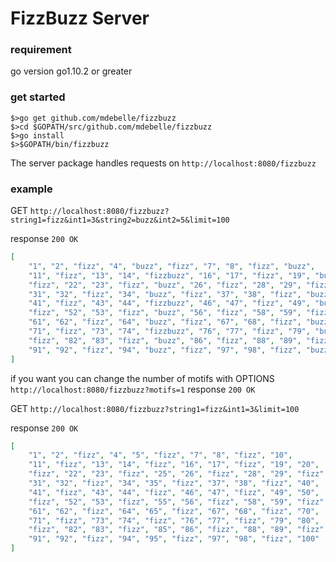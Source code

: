 FizzBuzz Server
===

### requirement
go version go1.10.2 or greater

### get started
```
$>go get github.com/mdebelle/fizzbuzz
$>cd $GOPATH/src/github.com/mdebelle/fizzbuzz
$>go install
$>$GOPATH/bin/fizzbuzz
```

The server package handles requests on `http://localhost:8080/fizzbuzz`

### example

GET `http://localhost:8080/fizzbuzz?string1=fizz&int1=3&string2=buzz&int2=5&limit=100`

response `200 OK`
```json
[
    "1", "2", "fizz", "4", "buzz", "fizz", "7", "8", "fizz", "buzz",
    "11", "fizz", "13", "14", "fizzbuzz", "16", "17", "fizz", "19", "buzz",
    "fizz", "22", "23", "fizz", "buzz", "26", "fizz", "28", "29", "fizzbuzz",
    "31", "32", "fizz", "34", "buzz", "fizz", "37", "38", "fizz", "buzz",
    "41", "fizz", "43", "44", "fizzbuzz", "46", "47", "fizz", "49", "buzz",
    "fizz", "52", "53", "fizz", "buzz", "56", "fizz", "58", "59", "fizzbuzz",
    "61", "62", "fizz", "64", "buzz", "fizz", "67", "68", "fizz", "buzz",
    "71", "fizz", "73", "74", "fizzbuzz", "76", "77", "fizz", "79", "buzz",
    "fizz", "82", "83", "fizz", "buzz", "86", "fizz", "88", "89", "fizzbuzz",
    "91", "92", "fizz", "94", "buzz", "fizz", "97", "98", "fizz", "buzz"
]
```

if you want you can change the number of motifs with
OPTIONS `http://localhost:8080/fizzbuzz?motifs=1`
response `200 OK`

GET `http://localhost:8080/fizzbuzz?string1=fizz&int1=3&limit=100`

response `200 OK`
```json
[
    "1", "2", "fizz", "4", "5", "fizz", "7", "8", "fizz", "10",
    "11", "fizz", "13", "14", "fizz", "16", "17", "fizz", "19", "20",
    "fizz", "22", "23", "fizz", "25", "26", "fizz", "28", "29", "fizz",
    "31", "32", "fizz", "34", "35", "fizz", "37", "38", "fizz", "40",
    "41", "fizz", "43", "44", "fizz", "46", "47", "fizz", "49", "50",
    "fizz", "52", "53", "fizz", "55", "56", "fizz", "58", "59", "fizz",
    "61", "62", "fizz", "64", "65", "fizz", "67", "68", "fizz", "70",
    "71", "fizz", "73", "74", "fizz", "76", "77", "fizz", "79", "80",
    "fizz", "82", "83", "fizz", "85", "86", "fizz", "88", "89", "fizz",
    "91", "92", "fizz", "94", "95", "fizz", "97", "98", "fizz", "100"
]
```



